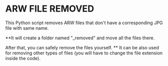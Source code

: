 # ARW FILE REMOVED
This Python script removes ARW files that don't have a corresponding JPG file with same name.

**It will create a folder named "_removed" and move all the files there.

After that, you can safely remove the files yourself.
**
It can be also used for removing other types of files (you will have to change the file extension inside the code).
